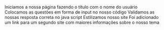 Iniciamos a nossa página fazendo o título com o nome do usuário
Colocamos as questões em forma de input no nosso código 
Validamos as nossas resposta correta no java script 
Estilizamos nosso site 
Foi adicionado um link para um segundo site com maiores informações sobre o nosso tema 